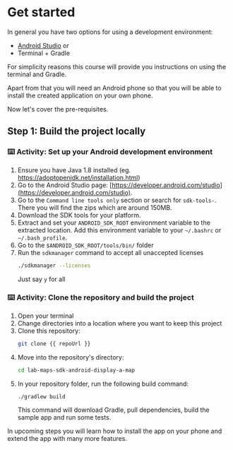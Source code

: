 # Get started

In general you have two options for using a development environment:

* [Android Studio](https://developer.android.com/studio/) or
* Terminal + Gradle

For simplicity reasons this course will provide you instructions on using the
terminal and Gradle.

Apart from that you will need an Android phone so that you will be able to install
the created application on your own phone.

Now let's cover the pre-requisites.

## Step 1: Build the project locally

### :keyboard: Activity: Set up your Android development environment

1. Ensure you have Java 1.8 installed (eg. https://adoptopenjdk.net/installation.html)
1. Go to the Android Studio page: [https://developer.android.com/studio](https://developer.android.com/studio).
1. Go to the `Command line tools only` section or search for `sdk-tools-`. There you will find the zips which are around 150MB.
1. Download the SDK tools for your platform.
1. Extract and set your `ANDROID_SDK_ROOT` environment variable to the extracted location. Add this environment variable to your `~/.bashrc` or `~/.bash_profile`.
1. Go to the `$ANDROID_SDK_ROOT/tools/bin/` folder
1. Run the `sdkmanager` command to accept all unaccepted licenses
    ```bash
    ./sdkmanager --licenses
    ```
    Just say `y` for all

### :keyboard: Activity: Clone the repository and build the project

1. Open your terminal
1. Change directories into a location where you want to keep this project
1. Clone this repository:
    ```bash
    git clone {{ repoUrl }}
    ```
1. Move into the repository's directory:
    ```bash
    cd lab-maps-sdk-android-display-a-map
    ```
1. In your repository folder, run the following build command:
    ```bash
    ./gradlew build
    ```
   This command will download Gradle, pull dependencies, build the sample app and run some tests.

In upcoming steps you will learn how to install the app on your phone and extend the app with many more features.

